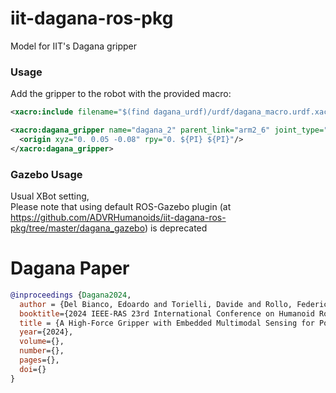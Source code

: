 # iit-dagana-ros-pkg
Model for IIT's Dagana gripper

### Usage
Add the gripper to the robot with the provided macro:
```xml
<xacro:include filename="$(find dagana_urdf)/urdf/dagana_macro.urdf.xacro" />

<xacro:dagana_gripper name="dagana_2" parent_link="arm2_6" joint_type="fixed">
  <origin xyz="0. 0.05 -0.08" rpy="0. ${PI} ${PI}"/>
</xacro:dagana_gripper>
```

### Gazebo Usage
Usual XBot setting,  
Please note that using default ROS-Gazebo plugin (at https://github.com/ADVRHumanoids/iit-dagana-ros-pkg/tree/master/dagana_gazebo) is deprecated

# Dagana Paper
```bibtex
@inproceedings {Dagana2024,
  author = {Del Bianco, Edoardo and Torielli, Davide and Rollo, Federico and Gasperini, Damiano and Laurenzi, Arturo and Baccelliere, Lorenzo and Muratore, Luca and Roveri, Marco and Tsagarakis, Nikos G.},
  booktitle={2024 IEEE-RAS 23rd International Conference on Humanoid Robots (Humanoids)}, 
  title = {A High-Force Gripper with Embedded Multimodal Sensing for Powerful and Perception Driven Grasping},
  year={2024},
  volume={},
  number={},
  pages={},
  doi={}
}
```

